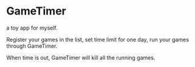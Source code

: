 GameTimer
==========

a toy app for myself.

Register your games in the list, set time limit for one day, run your games through GameTimer.

When time is out, GameTimer will kill all the running games.

